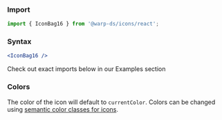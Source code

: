 ### Import

```js
import { IconBag16 } from '@warp-ds/icons/react';
```

### Syntax

```jsx
<IconBag16 />
```

Check out exact imports below in our Examples section

### Colors
The color of the icon will default to `currentColor`.
Colors can be changed using [semantic color classes for icons](https://warp-ds.github.io/css-docs/icon-color#icon-color).
